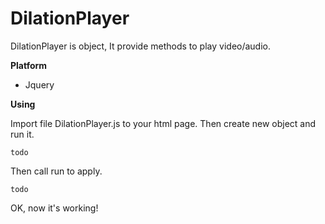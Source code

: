 # DilationPlayer

DilationPlayer is object, It provide methods to play video/audio.

**Platform**
- Jquery

**Using**

Import file DilationPlayer.js to your html page. Then create new object and run it.

```
todo
```

Then call run to apply.

```
todo
```

OK, now it's working!

